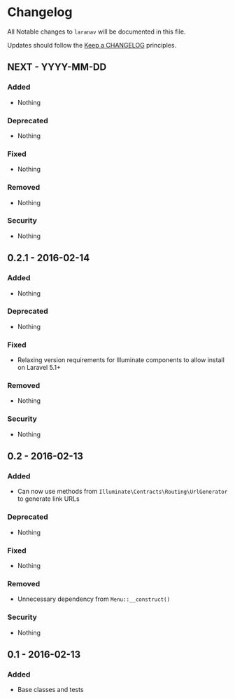 # Changelog

All Notable changes to `laranav` will be documented in this file.

Updates should follow the [Keep a CHANGELOG](http://keepachangelog.com/) principles.

## NEXT - YYYY-MM-DD

### Added
- Nothing

### Deprecated
- Nothing

### Fixed
- Nothing

### Removed
- Nothing

### Security
- Nothing

## 0.2.1 - 2016-02-14

### Added
- Nothing

### Deprecated
- Nothing

### Fixed
- Relaxing version requirements for Illuminate components to allow install on Laravel 5.1+

### Removed
- Nothing

### Security
- Nothing

## 0.2 - 2016-02-13

### Added
- Can now use methods from `Illuminate\Contracts\Routing\UrlGenerator` to generate link URLs

### Deprecated
- Nothing

### Fixed
- Nothing

### Removed
- Unnecessary dependency from `Menu::__construct()`

### Security
- Nothing

## 0.1 - 2016-02-13

### Added
- Base classes and tests
